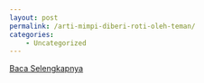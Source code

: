 ```yaml
---
layout: post
permalink: /arti-mimpi-diberi-roti-oleh-teman/
categories:
    - Uncategorized
---
```


[Baca Selengkapnya](/01)